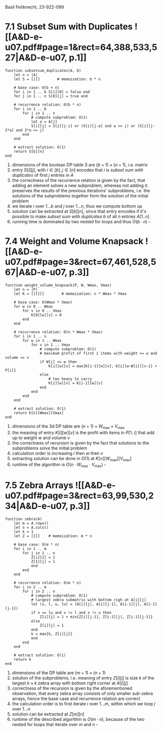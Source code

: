 
Basil Feitknecht, 23-922-099



# 7.1       Subset Sum with Duplicates ![[A&D-e-u07.pdf#page=1&rect=64,388,533,527|A&D-e-u07, p.1]]

```
function subsetsum_duplicates(A, b)
    let n = |A|
    let S = [][]        # memoization: b * n
    
    # base case: O(b + n)
    for i in 1 .. b S[i][0] = false end
    for j in 1 .. n S[0][j] = true end
    
    # recurrence relation: O(b * n)
    for i in 1 .. b
        for j in 1 .. n
            # compute subproblem: O(1)
            let a = A[j]
            S[i][j] = S[i][j-i] or (S[i][j-a] and a <= j) or (S[i][j-2*a] and 2*a <= j)
        end
    end
    
    # extract solution: O(1)
    return S[b][n]
end
```


1. dimensions of the boolean DP table $S$ are $(b+1) \times (n+1)$, i.e. matrix
2. entry $S[i][j]$, with $i \in [b], j \in [n]$ encodes that $i$ is *subset sum with duplicates* of first $j$ entries in $A$
3. the correctness of the recurrence relation is given by the fact, that adding an element solves a new subproblem, whereas not adding it preserves the results of the previous iterations' subproblems, i.e. the solutions of the subproblems together form the solution of the initial problem
4. we iterate $i$ over $1 \dots b$ and $j$ over $1 \dots n$, thus we compute bottom up
5. solution can be extracted at $S[b][n]$, since that entry encodes if it's possible to make *subset sum with duplicates* $b$ of all $n$ entries $A[1 ..n]$
6. running time is dominated by two nested for loops and thus $O(b \cdot n)$
$\square$

<div class="page-break" style="page-break-before: always;"></div>

# 7.4       Weight and Volume Knapsack ![[A&D-e-u07.pdf#page=3&rect=67,461,528,567|A&D-e-u07, p.3]]

```
function weight_volume_knapsack(P, W, Wmax, Vmax)
    let n = |P|
    let K = [][][]        # memoization: n * Wmax * Vmax
    
    # base case: O(Wmax * Vmax)
    for w in 0 .. Wmax
        for v in 0 .. Vmax
            K[0][w][v] = 0
        end
    end
    
    # recurrence relation: O(n * Wmax * Vmax)
    for i in 1 .. n
        for w in 1 .. Wmax
            for v in 1 .. Vmax
                # compute subproblem: O(1)
                # maximum profit of first i items with weight <= w and volume <= v
                if W[i] <= w then
                    K[i][w][v] = max{K[i-1][w][v], K[i][w-W[i]][v-1] + P[i]}
                else
                    # too heavy to carry
                    K[i][w][v] = K[i-1][w][v]
                end
            end
        end
    end
    
    # extract solution: O(1)
    return K[n][Wmax][Vmax]
end
```

1. dimensions of the 3d DP table are $(n+1) \times W_{\max} \times V_{\max}$ 
2. the meaning of entry $K[i][w][v]$ is the profit with items in $P[1..i]$ that add up to weight $w$ and volume $v$ 
3. the correctness of recursion is given by the fact that solutions to the subproblems solve the initial problem
4. calculation order is increasing $i$ then $w$ then $v$
5. extracting solution can be done in $O(1)$ at $K[n][W_{\max}][V_{\max}]$
6. runtime of the algorithm is $O(n \cdot W_{\max} \cdot V_{\max})$
$\square$

<div class="page-break" style="page-break-before: always;"></div>

# 7.5    Zebra Arrays ![[A&D-e-u07.pdf#page=3&rect=63,99,530,234|A&D-e-u07, p.3]]

```
function zebra(A)
    let m = A.rows()
    let n = A.cols()
    let k = 1
    let Z = [][]    # memoization: m * n
    
    # base case: O(m * n)
    for i in 1 .. m
        for j in 1 .. n
            Z[i][1] = 1
            Z[1][j] = 1
            end
        end
    end
    
    # recurrence relation: O(m * n)
    for i in 2 .. m
        for j in 2 .. n
            # compute subproblem: O(1)
            # largest zebra submatrix with bottom righ at A[i][j]
            let (x, l, u, lu) = (A[i][j], A[i][j-1], A[i-1][j], A[i-1][j-1])
            if x == lu and x != l and x != u then
                Z[i][j] = 1 + min{Z[i][j-1], Z[i-1][j|, Z[i-1][j-1]}
            else
                Z[i][j] = 1
            end
            k = max{k, Z[i][j]}
            end
        end
    end
    
    # extract solution: O(1)
    return k
end
```

1. dimensions of the DP table are $(m+1) \times (n+1)$
2. solution of the subproblems, i.e. meaning of entry $Z[i][j]$ is size $k$ of the largest $k \times k$ zebra array with bottom right corner at $A[i][j]$
3. correctness of the recursion is given by the aforementioned observation, that every zebra array consists of only smaller *sub*-zebra arrays, hence the base case and recurrence relation are correct
4. the calculation order is to first iterate $i$ over $1\dots m$, within which we loop $j$ over $1\dots n$
5. solution can be extracted at $Z[m][n]$
6. runtime of the described algorithm is $O(m \cdot n)$, because of the two nested for loops that iterate over $m$ and $n$
$\square$
